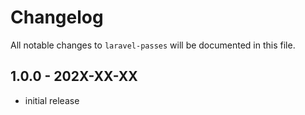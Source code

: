 # Changelog

All notable changes to `laravel-passes` will be documented in this file.

## 1.0.0 - 202X-XX-XX

- initial release
